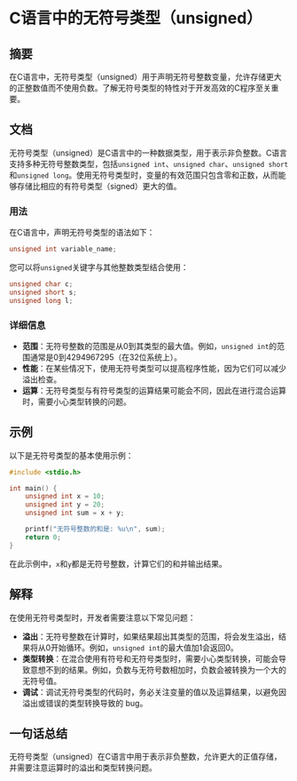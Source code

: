 <!--
Meta Description: # C语言中的无符号类型（unsigned） ## 摘要 在C语言中，无符号类型（unsigned）用于声明无符号整数变量，允许存储更大的正整数值而不使用负数。了解无符号类型的特性对于开发高效的C程序至关重要。 ## 文档 无符号类型（unsigned）是C语言中的一种数据类型，用于表示非负整数。C...
Meta Keywords: unsigned, int, 无符号类型, 在c语言中, char
-->

# C语言中的无符号类型（unsigned）

## 摘要
在C语言中，无符号类型（unsigned）用于声明无符号整数变量，允许存储更大的正整数值而不使用负数。了解无符号类型的特性对于开发高效的C程序至关重要。

## 文档
无符号类型（unsigned）是C语言中的一种数据类型，用于表示非负整数。C语言支持多种无符号整数类型，包括`unsigned int`、`unsigned char`、`unsigned short`和`unsigned long`。使用无符号类型时，变量的有效范围只包含零和正数，从而能够存储比相应的有符号类型（signed）更大的值。

### 用法
在C语言中，声明无符号类型的语法如下：
```c
unsigned int variable_name;
```
您可以将`unsigned`关键字与其他整数类型结合使用：
```c
unsigned char c;
unsigned short s;
unsigned long l;
```

### 详细信息
- **范围**：无符号整数的范围是从0到其类型的最大值。例如，`unsigned int`的范围通常是0到4294967295（在32位系统上）。
- **性能**：在某些情况下，使用无符号类型可以提高程序性能，因为它们可以减少溢出检查。
- **运算**：无符号类型与有符号类型的运算结果可能会不同，因此在进行混合运算时，需要小心类型转换的问题。

## 示例
以下是无符号类型的基本使用示例：

```c
#include <stdio.h>

int main() {
    unsigned int x = 10;
    unsigned int y = 20;
    unsigned int sum = x + y;

    printf("无符号整数的和是: %u\n", sum);
    return 0;
}
```

在此示例中，`x`和`y`都是无符号整数，计算它们的和并输出结果。

## 解释
在使用无符号类型时，开发者需要注意以下常见问题：
- **溢出**：无符号整数在计算时，如果结果超出其类型的范围，将会发生溢出，结果将从0开始循环。例如，`unsigned int`的最大值加1会返回0。
- **类型转换**：在混合使用有符号和无符号类型时，需要小心类型转换，可能会导致意想不到的结果。例如，负数与无符号数相加时，负数会被转换为一个大的无符号值。
- **调试**：调试无符号类型的代码时，务必关注变量的值以及运算结果，以避免因溢出或错误的类型转换导致的 bug。

## 一句话总结
无符号类型（unsigned）在C语言中用于表示非负整数，允许更大的正值存储，并需要注意运算时的溢出和类型转换问题。